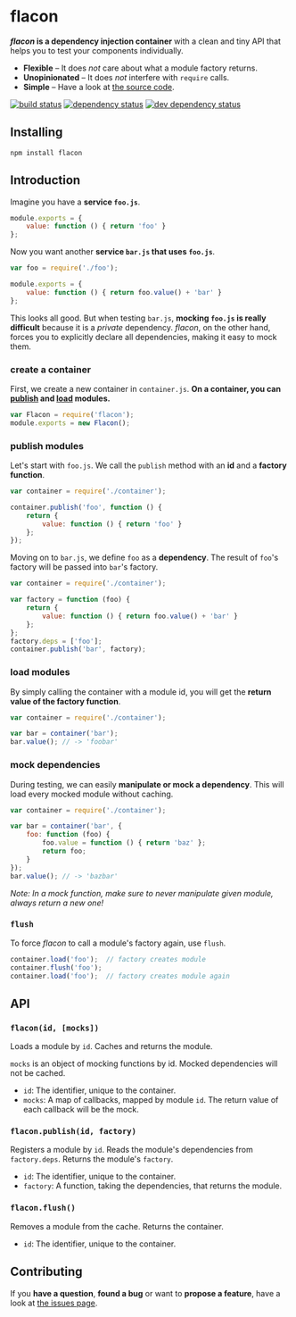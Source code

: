 # flacon

***flacon* is a dependency injection container** with a clean and tiny API that helps you to test your components individually.

- **Flexible** – It does *not* care about what a module factory returns.
- **Unopinionated** – It does *not* interfere with `require` calls.
- **Simple** – Have a look at [the source code](index.js).

[![build status](https://img.shields.io/travis/derhuerst/flacon.svg)](https://travis-ci.org/derhuerst/flacon)
[![dependency status](https://img.shields.io/david/derhuerst/flacon.svg)](https://david-dm.org/derhuerst/flacon#info=dependencies)
[![dev dependency status](https://img.shields.io/david/dev/derhuerst/flacon.svg)](https://david-dm.org/derhuerst/flacon#info=devDependencies)


## Installing

```
npm install flacon
```


## Introduction

Imagine you have a **service `foo.js`**.

```js
module.exports = {
	value: function () { return 'foo' }
};
```

Now you want another **service `bar.js` that uses `foo.js`**.

```js
var foo = require('./foo');

module.exports = {
	value: function () { return foo.value() + 'bar' }
};
```

This looks all good. But when testing `bar.js`, **mocking `foo.js` is really difficult** because it is a *private* dependency. *flacon*, on the other hand, forces you to explicitly declare all dependencies, making it easy to mock them.


### create a container

First, we create a new container in `container.js`. **On a container, you can [publish](#flaconpublishid-deps-factory) and [load](#flaconid-mocks) modules.**

```js
var Flacon = require('flacon');
module.exports = new Flacon();
```


### publish modules

Let's start with `foo.js`. We call the `publish` method with an **id** and a **factory function**.

```js
var container = require('./container');

container.publish('foo', function () {
	return {
		value: function () { return 'foo' }
	};
});
```

Moving on to `bar.js`, we define `foo` as a **dependency**. The result of `foo`'s factory will be passed into `bar`'s factory.

```js
var container = require('./container');

var factory = function (foo) {
	return {
		value: function () { return foo.value() + 'bar' }
	};
};
factory.deps = ['foo'];
container.publish('bar', factory);
```


### load modules

By simply calling the container with a module id, you will get the **return value of the factory function**.

```js
var container = require('./container');

var bar = container('bar');
bar.value(); // -> 'foobar'
```


### mock dependencies

During testing, we can easily **manipulate or mock a dependency**. This will load every mocked module without caching.

```js
var container = require('./container');

var bar = container('bar', {
	foo: function (foo) {
		foo.value = function () { return 'baz' };
		return foo;
	}
});
bar.value(); // -> 'bazbar'
```

*Note: In a mock function, make sure to never manipulate given module, always return a new one!*


### `flush`

To force *flacon* to call a module's factory again, use `flush`.

```js
container.load('foo');  // factory creates module
container.flush('foo');
container.load('foo');  // factory creates module again
```



## API

### `flacon(id, [mocks])`

Loads a module by `id`. Caches and returns the module.

`mocks` is an object of mocking functions by id. Mocked dependencies will not be cached.

- `id`: The identifier, unique to the container.
- `mocks`: A map of callbacks, mapped by module `id`. The return value of each callback will be the mock.

### `flacon.publish(id, factory)`

Registers a module by `id`. Reads the module's dependencies from `factory.deps`. Returns the module's `factory`.

- `id`: The identifier, unique to the container.
- `factory`: A function, taking the dependencies, that returns the module.

### `flacon.flush()`

Removes a module from the cache. Returns the container.

- `id`: The identifier, unique to the container.



## Contributing

If you **have a question**, **found a bug** or want to **propose a feature**, have a look at [the issues page](https://github.com/derhuerst/flacon/issues).
